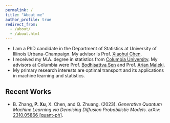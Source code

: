 ```yaml
---
permalink: /
title: "About me"
author_profile: true
redirect_from: 
  - /about/
  - /about.html
---
```


* I am a PhD candidate in the Department of Statistics at University of Illinois Urbana-Champaign. My advisor is Prof. [Xiaohui Chen](https://the-xiaohuichen.github.io/).
* I received my M.A. degree in statistics from [Columbia University](http://stat.columbia.edu/). My advisors at Columbia were Prof. [Bodhisattva Sen](http://www.stat.columbia.edu/~bodhi/Bodhi/Welcome.html) and Prof. [Arian Maleki](https://sites.google.com/site/malekiarian/).
* My primary research interests are optimal transport and its applications in machine learning and statistics.

## Recent Works
* B. Zhang, **P. Xu**, X. Chen, and Q. Zhuang. (2023). *Generative Quantum Machine Learning via Denoising Diffusion Probabilistic Models*. arXiv: [2310.05866 [quant-ph]](https://arxiv.org/abs/2310.05866).
